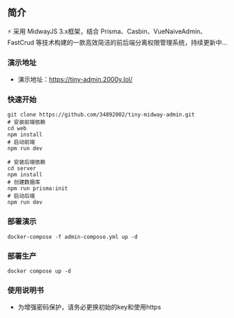 ## 简介

⚡ 采用 MidwayJS 3.x框架，结合 Prisma、Casbin、VueNaiveAdmin、 FastCrud 等技术构建的一款高效简洁的前后端分离权限管理系统，持续更新中...

### 演示地址
- 演示地址：https://tiny-admin.2000y.lol/

### 快速开始
```base
git clone https://github.com/34892002/tiny-midway-admin.git
# 安装前端依赖
cd web
npm install
# 启动前端
npm run dev

# 安装后端依赖
cd server
npm install
# 创建数据库
npm run prisma:init
# 启动后端
npm run dev
```

### 部署演示
```base
docker-compose -f admin-compose.yml up -d
```
### 部署生产
```base
docker compose up -d
```

### 使用说明书
- 为增强密码保护，请务必更换初始的key和使用https